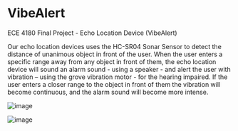 # VibeAlert
ECE 4180 Final Project - Echo Location Device (VibeAlert)

Our echo location devices uses the HC-SR04 Sonar Sensor to detect the distance of unanimous object in front of the user. When the user enters a specific range away from any object in front of them, the echo location device will sound an alarm sound - using a speaker - and alert the user with vibration – using the grove vibration motor - for the hearing impaired. If the user enters a closer range to the object in front of them the vibration will become continuous, and the alarm sound will become more intense.​

<!--- Block Diagram --->
![image](https://github.com/jwatkins68/VibeAlert/assets/152657384/290cd151-852d-4a6a-85d7-632b511bc13f)

<!--- Gantt Chart --->
![image](https://github.com/jwatkins68/VibeAlert/assets/152657384/174f1e76-23fd-4f03-844c-872a56fc3e84)
